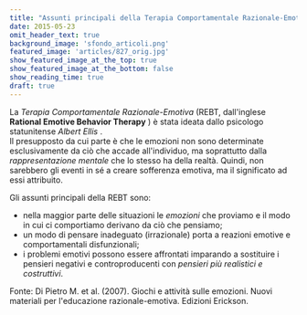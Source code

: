 ```yaml
---
title: "Assunti principali della Terapia Comportamentale Razionale-Emotiva"
date: 2015-05-23
omit_header_text: true
background_image: 'sfondo_articoli.png'
featured_image: 'articles/827_orig.jpg'
show_featured_image_at_the_top: true
show_featured_image_at_the_bottom: false
show_reading_time: true
draft: true
---
```


La _Terapia Comportamentale Razionale-Emotiva_ (REBT, dall'inglese **Rational
Emotive Behavior Therapy** ) è stata ideata dallo psicologo statunitense
_Albert Ellis_ .  
Il presupposto da cui parte è che le emozioni non sono determinate
esclusivamente da ciò che accade all'individuo, ma soprattutto dalla
_rappresentazione mentale_ che lo stesso ha della realtà. Quindi, non
sarebbero gli eventi in sé a creare sofferenza emotiva, ma il significato ad
essi attribuito.  
  
Gli assunti principali della REBT sono:  

  * nella maggior parte delle situazioni le _emozioni_ che proviamo e il modo in cui ci comportiamo derivano da ciò che pensiamo;
  * un modo di pensare inadeguato (irrazionale) porta a reazioni emotive e comportamentali disfunzionali;
  * i problemi emotivi possono essere affrontati imparando a sostituire i pensieri negativi e controproducenti con _pensieri più realistici e costruttivi_.

  
Fonte: Di Pietro M. et al. (2007). Giochi e attività sulle emozioni. Nuovi
materiali per l'educazione razionale-emotiva. Edizioni Erickson.

